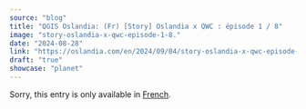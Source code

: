 ```yaml
---
source: "blog"
title: "QGIS Oslandia: (Fr) [Story] Oslandia x QWC : épisode 1 / 8"
image: "story-oslandia-x-qwc-episode-1-8."
date: "2024-08-28"
link: "https://oslandia.com/en/2024/09/04/story-oslandia-x-qwc-episode-1-8/"
draft: "true"
showcase: "planet"
---
```


<p class="qtranxs-available-languages-message qtranxs-available-languages-message-en">Sorry, this entry is only available in <a class="qtranxs-available-language-link qtranxs-available-language-link-fr" href="http://oslandia.com/fr/tag/qgis-en/feed/atom/" title="Fr">French</a>.</p>

